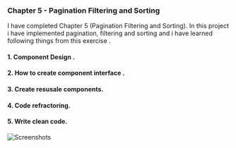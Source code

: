 ### Chapter 5 - Pagination Filtering and Sorting

I have completed Chapter 5 (Pagination Filtering and Sorting). In this project i have implemented pagination, filtering and sorting and i have learned following things from this exercise .

#### 1. Component Design .
#### 2. How to create component interface .
#### 3. Create resusale components. 
#### 4. Code refractoring.
#### 5. Write clean code.

![Screenshots](screenshot.png)
